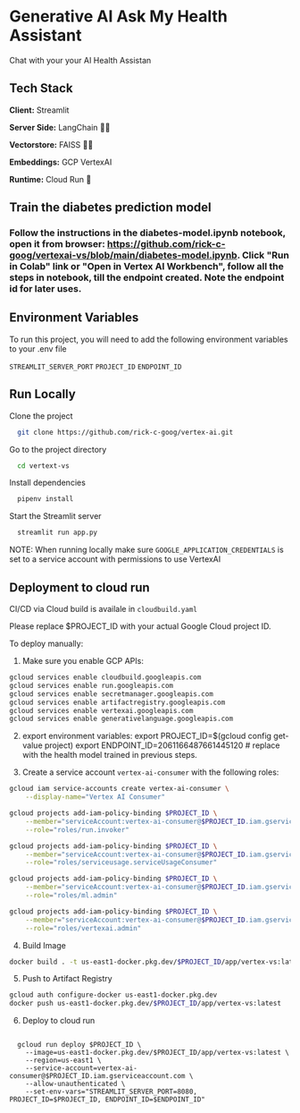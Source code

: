 
# Generative AI Ask My Health Assistant

Chat with your your AI Health Assistan


## Tech Stack


**Client:** Streamlit

**Server Side:** LangChain  🦜🔗


**Vectorstore:** FAISS  🦜🔗

**Embeddings:** GCP VertexAI  

**Runtime:** Cloud Run   🌲

## Train the diabetes prediction model
### Follow the instructions in the diabetes-model.ipynb notebook, open it from browser: https://github.com/rick-c-goog/vertexai-vs/blob/main/diabetes-model.ipynb. Click "Run in Colab" link or "Open in Vertex AI Workbench", follow all the steps in notebook, till the endpoint created. Note the endpoint id for later uses. 

## Environment Variables

To run this project, you will need to add the following environment variables to your .env file

`STREAMLIT_SERVER_PORT`
`PROJECT_ID`
`ENDPOINT_ID`


## Run Locally


Clone the project

```bash
  git clone https://github.com/rick-c-goog/vertex-ai.git
```

Go to the project directory

```bash
  cd vertext-vs
```

Install dependencies

```bash
  pipenv install
```

Start the Streamlit server

```bash
  streamlit run app.py
```

NOTE: When running locally make sure `GOOGLE_APPLICATION_CREDENTIALS` is set to a service account with permissions to use VertexAI


## Deployment to cloud run

CI/CD via Cloud build is availale in ```cloudbuild.yaml```

Please replace $PROJECT_ID with your actual Google Cloud project ID.

To deploy manually:

1. Make sure you enable GCP APIs:

```bash
gcloud services enable cloudbuild.googleapis.com
gcloud services enable run.googleapis.com
gcloud services enable secretmanager.googleapis.com
gcloud services enable artifactregistry.googleapis.com
gcloud services enable vertexai.googleapis.com
gcloud services enable generativelanguage.googleapis.com

```

2. export environment variables:
export PROJECT_ID=$(gcloud config get-value project)
export ENDPOINT_ID=2061166487661445120  # replace with the health model trained in previous steps.

3. Create a service account `vertex-ai-consumer` with the following roles:


```bash
gcloud iam service-accounts create vertex-ai-consumer \
    --display-name="Vertex AI Consumer"

gcloud projects add-iam-policy-binding $PROJECT_ID \
    --member="serviceAccount:vertex-ai-consumer@$PROJECT_ID.iam.gserviceaccount.com" \
    --role="roles/run.invoker"

gcloud projects add-iam-policy-binding $PROJECT_ID \
    --member="serviceAccount:vertex-ai-consumer@$PROJECT_ID.iam.gserviceaccount.com" \
    --role="roles/serviceusage.serviceUsageConsumer"

gcloud projects add-iam-policy-binding $PROJECT_ID \
    --member="serviceAccount:vertex-ai-consumer@$PROJECT_ID.iam.gserviceaccount.com" \
    --role="roles/ml.admin"

gcloud projects add-iam-policy-binding $PROJECT_ID \
    --member="serviceAccount:vertex-ai-consumer@$PROJECT_ID.iam.gserviceaccount.com" \
    --role="roles/vertexai.admin"

```
4. Build Image
```bash
docker build . -t us-east1-docker.pkg.dev/$PROJECT_ID/app/vertex-vs:latest
```

5. Push to Artifact Registry
```bash
gcloud auth configure-docker us-east1-docker.pkg.dev
docker push us-east1-docker.pkg.dev/$PROJECT_ID/app/vertex-vs:latest
```

6. Deploy to cloud run
```

  gcloud run deploy $PROJECT_ID \
    --image=us-east1-docker.pkg.dev/$PROJECT_ID/app/vertex-vs:latest \
    --region=us-east1 \
    --service-account=vertex-ai-consumer@$PROJECT_ID.iam.gserviceaccount.com \
    --allow-unauthenticated \
    --set-env-vars="STREAMLIT_SERVER_PORT=8080, PROJECT_ID=$PROJECT_ID, ENDPOINT_ID=$ENDPOINT_ID" 
   
```
